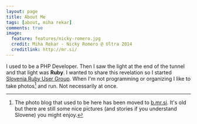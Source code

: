 ```yaml
---
layout: page
title: About Me
tags: [about, miha rekar]
comments: true
image:
  feature: features/nicky-romero.jpg
  credit: Miha Rekar - Nicky Romero @ Ultra 2014
  creditlink: http://mr.si/
---
```


I used to be a PHP Developer. Then I saw the light at the end of the tunnel and that light was **Ruby**. I wanted to share this revelation so I started [Slovenia Ruby User Group](http://www.rug.si/). When I'm not programming or organizing I like to take photos[^1] and run. Not necessarily at once.

[^1]: The photo blog that used to be here has been moved to [b.mr.si](http://b.mr.si/). It's old but there are still some nice pictures (and stories if you understand Slovene) you might enjoy.
